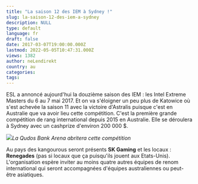 ```yaml
---
title: "La saison 12 des IEM à Sydney !"
slug: la-saison-12-des-iem-a-sydney
description: NULL
type: default
language: fr
draft: false
date: 2017-03-07T19:00:00.000Z
lastmod: 2022-05-05T10:47:31.000Z
views: 1382
author: neLendirekt
country: au
categories:
tags:
---
```

ESL a annoncé aujourd'hui la douzième saison des IEM : les Intel Extreme Masters du 6 au 7 mai 2017\. Et on va s'éloigner un peu plus de Katowice où s'est achevée la saison 11 avec la victoire d'Astralis puisque c'est en Australie que va avoir lieu cette compétition. C'est la première grande compétition de rang international depuis 2015 en Australie. Elle se déroulera à Sydney avec un cashprize d'environ 200 000 $.

![](/storage/images/58beff8d3a8db_qudos-bank-arena-imagejpeg.jpeg)_La Qudos Bank Arena abritera cette compétition_  

Au pays des kangourous seront présents **SK Gaming** et les locaux : **Renegades** (pas si locaux que ça puisqu'ils jouent aux Etats-Unis). L'organisation espère inviter au moins quatre autres équipes de renom international qui seront accompagnées d'équipes australiennes ou peut-être asiatiques. 
